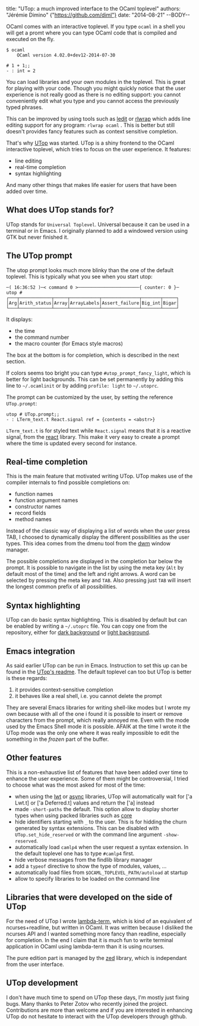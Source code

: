 title: "UTop: a much improved interface to the OCaml toplevel"
authors: "Jérémie Dimino" {"https://github.com/diml"}
date: "2014-08-21"
--BODY--

OCaml comes with an interactive toplevel. If you type `ocaml` in a
shell you will get a promt where you can type OCaml code that is
compiled and executed on the fly.

    $ ocaml
        OCaml version 4.02.0+dev12-2014-07-30

    # 1 + 1;;
    - : int = 2

You can load libraries and your own modules in the toplevel. This is
great for playing with your code. Though you might quickly notice that
the user experience is not really good as there is no editing support:
you cannot conveniently edit what you type and you cannot access the
previously typed phrases.

This can be improved by using tools such as
[ledit](http://pauillac.inria.fr/~ddr/ledit/) or
[rlwrap](http://freecode.com/projects/rlwrap) which adds line editing
support for any program: `rlwrap ocaml` . This is better but still
doesn't provides fancy features such as context sensitive completion.

That's why [UTop](https://github.com/diml/utop) was started. UTop is a
shiny frontend to the OCaml interactive toplevel, which tries to focus
on the user experience. It features:

- line editing
- real-time completion
- syntax highlighting

And many other things that makes life easier for users that have been
added over time.

What does UTop stands for?
--------------------------

UTop stands for `Universal Toplevel`. Universal because it can be used
in a terminal or in Emacs. I originally planned to add a windowed
version using GTK but never finished it.

The UTop prompt
---------------

The utop prompt looks much more blinky than the one of the default
toplevel. This is typically what you see when you start utop:

    ─( 16:36:52 )─< command 0 >───────────────────────{ counter: 0 }─
    utop #
    ┌───┬────────────┬─────┬───────────┬──────────────┬───────┬─────┐
    │Arg│Arith_status│Array│ArrayLabels│Assert_failure│Big_int│Bigar│
    └───┴────────────┴─────┴───────────┴──────────────┴───────┴─────┘

It displays:

- the time
- the command number
- the macro counter (for Emacs style macros)

The box at the bottom is for completion, which is described in the
next section.

If colors seems too bright you can type `#utop_prompt_fancy_light`,
which is better for light backgrounds. This can be set permanently by
adding this line to `~/.ocamlinit` or by adding `profile: light` to
`~/.utoprc`.

The prompt can be customized by the user, by setting the reference
`UTop.prompt`:

    utop # UTop.prompt;;
    - : LTerm_text.t React.signal ref = {contents = <abstr>}

`LTerm_text.t` is for styled text while `React.signal` means that it
is a reactive signal, from the
[react](http://erratique.ch/software/react) library. This make it very
easy to create a prompt where the time is updated every second for
instance.

Real-time completion
--------------------

This is the main feature that motivated writing UTop. UTop makes use
of the compiler internals to find possible completions on:

- function names
- function argument names
- constructor names
- record fields
- method names

Instead of the classic way of displaying a list of words when the user
press TAB, I choosed to dynamically display the different
possibilities as the user types. This idea comes from the dmenu tool
from the [dwm](http://dwm.suckless.org/) window manager.

The possible completions are displayed in the completion bar below the
prompt. It is possible to navigate in the list by using the meta key
(`Alt` by default most of the time) and the left and right arrows. A
word can be selected by pressing the meta key and `TAB`. Also pressing
just `TAB` will insert the longest common prefix of all possibilities.

Syntax highlighting
-------------------

UTop can do basic syntax highlighting. This is disabled by default but
can be enabled by writing a `~/.utoprc` file. You can copy one from
the repository, either for
[dark background](https://github.com/diml/utop/blob/master/utoprc-dark)
or
[light background](https://github.com/diml/utop/blob/master/utoprc-light).

Emacs integration
-----------------

As said earlier UTop can be run in Emacs. Instruction to set this up
can be found in the [UTop's readme](https://github.com/diml/utop). The
default toplevel can too but UTop is better is these regards:

1. it provides context-sensitive completion
2. it behaves like a real shell, i.e. you cannot delete the prompt

They are several Emacs libraries for writing shell-like modes but I
wrote my own because with all of the one i found it is possible to
insert or remove characters from the prompt, which really annoyed
me. Even with the mode used by the Emacs Shell mode it is
possible. AFAIK at the time I wrote it the UTop mode was the only one
where it was really impossible to edit the something in the _frozen_
part of the buffer.

Other features
--------------

This is a non-exhaustive list of features that have been added over
time to enhance the user experience. Some of them might be
controversial, I tried to choose what was the most asked for most of
the time:

- when using the [lwt](http://ocsigen.org/lwt/) or
  [async](https://github.com/janestreet/async) libraries, UTop will
  automatically wait for ['a Lwt.t] or ['a Deferred.t] values and
  return the ['a] instead
- made `-short-paths` the default. This option allow to display
  shorter types when using packed libraries such as
  [core](https://github.com/janestreet/core)
- hide identifiers starting with `_` to the user. This is for hidding
  the churn generated by syntax extensions. This can be disabled with
  `UTop.set_hide_reserved` or with the command line argument
  `-show-reserved`.
- automatically load `camlp4` when the user request a syntax
  extension. In the default toplevel one has to type `#camlp4` first.
- hide verbose messages from the findlib library manager
- add a `typeof` directive to show the type of modules, values, ...
- automatically load files from `$OCAML_TOPLEVEL_PATH/autoload` at
  startup
- allow to specify libraries to be loaded on the command line

Libraries that were developed on the side of UTop
-------------------------------------------------

For the need of UTop I wrote
[lambda-term](https://github.com/diml/lambda-term), which is kind of
an equivalent of ncurses+readline, but written in OCaml. It was
written because I disliked the ncurses API and I wanted something more
fancy than readline, especially for completion. In the end I claim
that it is much fun to write terminal application in OCaml using
lambda-term than it is using ncurses.

The pure edition part is managed by the
[zed](https://github.com/diml/zed) library, which is independant from
the user interface.


UTop development
----------------

I don't have much time to spend on UTop these days, I'm mostly just
fixing bugs. Many thanks to Peter Zotov who recently joined the
project. Contributions are more than welcome and if you are interested
in enhancing UTop do not hesitate to interact with the UTop developers
through github.
